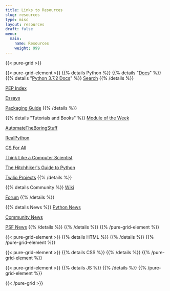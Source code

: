 ```yaml
---
title: Links to Resources
slug: resources
type: misc
layout: resources
draft: false
menu:
  main:
    name: Resources
    weight: 999
---
```


{{< pure-grid >}}


{{< pure-grid-element >}}
{{% details Python %}}
{{% details "[Docs](https://www.python.org/doc/)" %}}
{{% details "[Python 3.7.2 Docs](https://docs.python.org/3/)" %}}
[Search](https://docs.python.org/3/search.html)
{{% /details %}}

[PEP Index](https://www.python.org/dev/peps/)

[Essays](https://www.python.org/doc/essays/)

[Packaging Guide](https://packaging.python.org/)
{{% /details %}}

{{% details "Tutorials and Books" %}}
[Module of the Week](https://pymotw.com/2/index.html)

[AutomateTheBoringStuff](https://automatetheboringstuff.com/)

[RealPython](https://realpython.com/)

[CS For All](https://www.cs.hmc.edu/csforall/)

[Think Like a Computer Scientist](http://greenteapress.com/thinkpython/html/index.html/")

[The Hitchhiker's Guide to Python](https://docs.python-guide.org/)

[Twilio Projects](https://www.twilio.com/blog/tag/python)
{{% /details %}}

{{% details Community %}}
[Wiki](https://wiki.python.org/moin/")

[Forum](https://python-forum.io/")
{{% /details %}}

{{% details News %}}
[Python News](https://www.python.org/blogs/)

[Community News](https://planetpython.org/titles_only.html)

[PSF News](http://pyfound.blogspot.com/)
{{% /details %}}
{{% /details %}}
{{% /pure-grid-element %}}


{{< pure-grid-element >}}
{{% details HTML %}}
{{% /details %}}
{{% /pure-grid-element %}}


{{< pure-grid-element >}}
{{% details CSS %}}
{{% /details %}}
{{% /pure-grid-element %}}


{{< pure-grid-element >}}
{{% details JS %}}
{{% /details %}}
{{% /pure-grid-element %}}


{{< /pure-grid >}}
